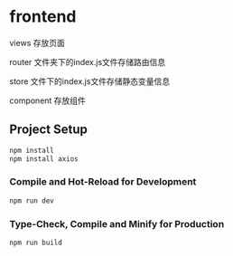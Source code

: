 # frontend


views 存放页面

router 文件夹下的index.js文件存储路由信息

store 文件下的index.js文件存储静态变量信息

component 存放组件

## Project Setup

```sh
npm install
npm install axios

```

### Compile and Hot-Reload for Development

```sh
npm run dev
```

### Type-Check, Compile and Minify for Production

```sh
npm run build
```
